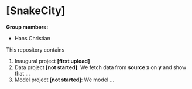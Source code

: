 # \[SnakeCity\]

**Group members:**
- Hans Christian

This repository contains  
1. Inaugural project **[first upload]**
2. Data project **[not started]**: We fetch data from **source x** on **y** and show that ...
3. Model project **[not started]**: We model ...
